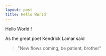 ```yaml
---
layout: post
title: Hello World
---
```


Hello World !

As the great poet Kendrick Lamar said 
> "New flows coming, be patient, brother"